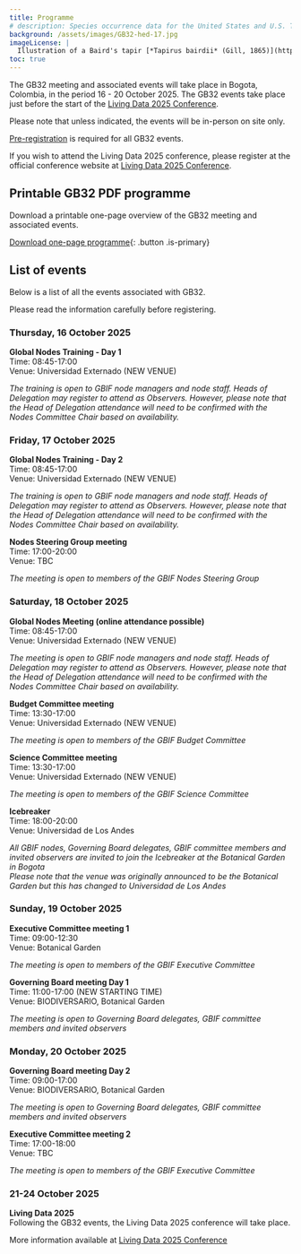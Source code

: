 ```yaml
---
title: Programme
# description: Species occurrence data for the United States and U.S. Territories.
background: /assets/images/GB32-hed-17.jpg
imageLicense: |
  Illustration of a Baird's tapir [*Tapirus bairdii* (Gill, 1865)](https://www.gbif.org/species/2440897) from Biologia Centrali-Americana by Edward R. Alston, 1879-1882. Via [flickr](https://flic.kr/p/dkewRT)
toc: true
---
```


The GB32 meeting and associated events will take place in Bogota, Colombia, in the period 16 - 20 October 2025. The GB32 events take place just before the start of the <a href="https://www.livingdata2025.com/" target="_blank">Living Data 2025 Conference</a>.    

Please note that unless indicated, the events will be in-person on site only.  

[Pre-registration](/registration) is required for all GB32 events. 

If you wish to attend the Living Data 2025 conference, please register at the official conference website at <a href="https://www.livingdata2025.com/" target="_blank">Living Data 2025 Conference</a>.  



## Printable GB32 PDF programme

Download a printable one-page overview of the GB32 meeting and associated events.

[Download one-page programme](/assets/documents/programme.pdf){: .button .is-primary}


## List of events
Below is a list of all the events associated with GB32. 

Please read the information carefully before registering.

### Thursday, 16 October 2025

**Global Nodes Training - Day 1**  
Time: 08:45-17:00   
Venue: Universidad Externado  (NEW VENUE)    

*The training is open to GBIF node managers and node staff. Heads of Delegation may register to attend as Observers. However, please note that the Head of Delegation attendance will need to be confirmed with the Nodes Committee Chair based on availability.*  

### Friday, 17 October 2025

**Global Nodes Training - Day 2**  
Time: 08:45-17:00   
Venue: Universidad Externado  (NEW VENUE)    

*The training is open to GBIF node managers and node staff. Heads of Delegation may register to attend as Observers. However, please note that the Head of Delegation attendance will need to be confirmed with the Nodes Committee Chair based on availability.*  

**Nodes Steering Group meeting**  
Time: 17:00-20:00   
Venue: TBC  

*The meeting is open to members of the GBIF Nodes Steering Group*

### Saturday, 18 October 2025

**Global Nodes Meeting (online attendance possible)**  
Time: 08:45-17:00   
Venue: Universidad Externado  (NEW VENUE)     

*The meeting is open to GBIF node managers and node staff. Heads of Delegation may register to attend as Observers. However, please note that the Head of Delegation attendance will need to be confirmed with the Nodes Committee Chair based on availability.*  

**Budget Committee meeting**  
Time: 13:30-17:00   
Venue: Universidad Externado  (NEW VENUE)    

*The meeting is open to members of the GBIF Budget Committee*

**Science Committee meeting**  
Time: 13:30-17:00   
Venue: Universidad Externado  (NEW VENUE)    

*The meeting is open to members of the GBIF Science Committee*

**Icebreaker**   
Time: 18:00-20:00    
Venue: Universidad de Los Andes  

*All GBIF nodes, Governing Board delegates, GBIF committee members and invited observers are invited to join the Icebreaker at the Botanical Garden in Bogota*  
*Please note that the venue was originally announced to be the Botanical Garden but this has changed to Universidad de Los Andes*  


### Sunday, 19 October 2025

**Executive Committee meeting 1**  
Time: 09:00-12:30  
Venue: Botanical Garden     

*The meeting is open to members of the GBIF Executive Committee*

**Governing Board meeting Day 1**  
Time: 11:00-17:00  (NEW STARTING TIME)   
Venue: BIODIVERSARIO, Botanical Garden   

*The meeting is open to Governing Board delegates, GBIF committee members and invited observers*


### Monday, 20 October 2025

**Governing Board meeting Day 2**  
Time: 09:00-17:00   
Venue: BIODIVERSARIO, Botanical Garden      

*The meeting is open to Governing Board delegates, GBIF committee members and invited observers*

**Executive Committee meeting 2**  
Time: 17:00-18:00  
Venue: TBC    

*The meeting is open to members of the GBIF Executive Committee*

### 21-24 October 2025  

**Living Data 2025**  
Following the GB32 events, the Living Data 2025 conference will take place. 

More information available at <a href="https://www.livingdata2025.com/" target="_blank">Living Data 2025 Conference</a>  
